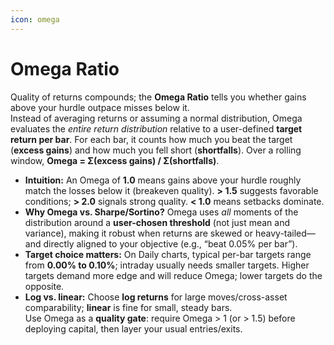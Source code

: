 ```yaml
---
icon: omega
---
```


# Omega Ratio

Quality of returns compounds; the **Omega Ratio** tells you whether gains above your hurdle outpace misses below it.\
Instead of averaging returns or assuming a normal distribution, Omega evaluates the _entire return distribution_ relative to a user-defined **target return per bar**. For each bar, it counts how much you beat the target (**excess gains**) and how much you fell short (**shortfalls**). Over a rolling window, **Omega = Σ(excess gains) / Σ(shortfalls)**.

* **Intuition:** An Omega of **1.0** means gains above your hurdle roughly match the losses below it (breakeven quality). **> 1.5** suggests favorable conditions; **> 2.0** signals strong quality. **< 1.0** means setbacks dominate.
* **Why Omega vs. Sharpe/Sortino?** Omega uses _all_ moments of the distribution around a **user-chosen threshold** (not just mean and variance), making it robust when returns are skewed or heavy-tailed—and directly aligned to your objective (e.g., “beat 0.05% per bar”).
* **Target choice matters:** On Daily charts, typical per-bar targets range from **0.00% to 0.10%**; intraday usually needs smaller targets. Higher targets demand more edge and will reduce Omega; lower targets do the opposite.
* **Log vs. linear:** Choose **log returns** for large moves/cross-asset comparability; **linear** is fine for small, steady bars.\
  Use Omega as a **quality gate**: require Omega > 1 (or > 1.5) before deploying capital, then layer your usual entries/exits.

